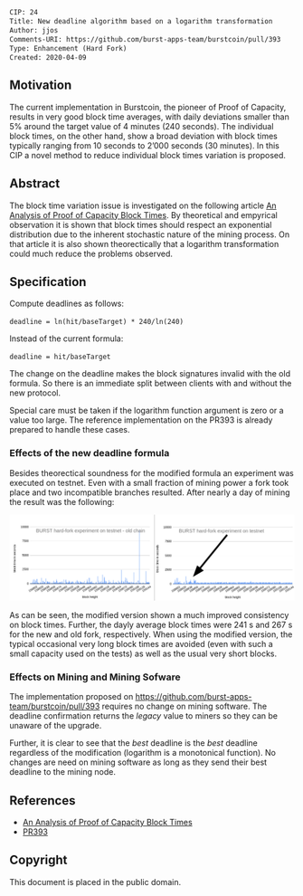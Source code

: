     CIP: 24
    Title: New deadline algorithm based on a logarithm transformation
    Author: jjos
    Comments-URI: https://github.com/burst-apps-team/burstcoin/pull/393
    Type: Enhancement (Hard Fork)
    Created: 2020-04-09

## Motivation

The current implementation in Burstcoin, the pioneer of Proof of Capacity, results in very good block time averages, with daily deviations smaller than 5% around the target value of 4 minutes (240 seconds). The individual block times, on the other hand, show a broad deviation with block times typically ranging from 10 seconds to 2’000 seconds (30 minutes). In this CIP a novel method to reduce individual block times variation is proposed.

## Abstract

The block time variation issue is investigated on the following article [An Analysis of Proof of Capacity Block Times](https://link.medium.com/LcwXJx8Yn3). By theoretical and empyrical observation it is shown that block times should respect an exponential distribution due to the inherent stochastic nature of the mining process. On that article it is also shown theorectically that a logarithm transformation could much reduce the problems observed.

## Specification

Compute deadlines as follows:

`deadline = ln(hit/baseTarget) * 240/ln(240)`

Instead of the current formula:

`deadline = hit/baseTarget`

The change on the deadline makes the block signatures invalid with the old formula. So there is an immediate split between clients with and without the new protocol.

Special care must be taken if the logarithm function argument is zero or a value too large.
The reference implementation on the PR393 is already prepared to handle these cases.

### Effects of the new deadline formula

Besides theorectical soundness for the modified formula an experiment was executed on testnet. Even with a small fraction of mining power a fork took place and two incompatible branches resulted. After nearly a day of mining the result was the following:

![AT cases](cip-0024/LN_TIME.png)

As can be seen, the modified version shown a much improved consistency on block times. Further, the dayly average block times were 241 s and 267 s for the new and old fork, respectively. When using the modified version, the typical occasional very long block times are avoided (even with such a small capacity used on the tests) as well as the usual very short blocks.

### Effects on Mining and Mining Sofware

The implementation proposed on https://github.com/burst-apps-team/burstcoin/pull/393 requires no change on mining software. The deadline confirmation returns the *legacy* value to miners so they can be unaware of the upgrade.

Further, it is clear to see that the *best* deadline is the *best* deadline regardless of the modification (logarithm is a monotonical function). No changes are need on mining software as long as they send their best deadline to the mining node.

## References

* [An Analysis of Proof of Capacity Block Times](https://link.medium.com/LcwXJx8Yn3)
* [PR393](https://github.com/burst-apps-team/burstcoin/pull/393)

## Copyright

This document is placed in the public domain.
